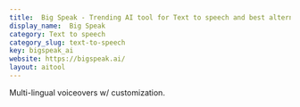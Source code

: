 ```yaml
---
title:  Big Speak - Trending AI tool for Text to speech and best alternatives
display_name:  Big Speak
category: Text to speech
category_slug: text-to-speech
key: bigspeak_ai
website: https://bigspeak.ai/
layout: aitool
---
```


Multi-lingual voiceovers w/ customization.
